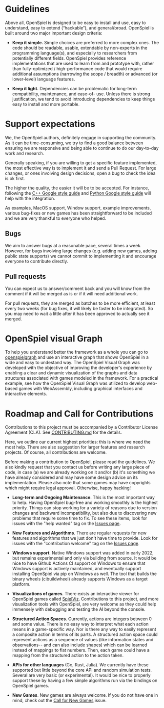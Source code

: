 # Guidelines

Above all, OpenSpiel is designed to be easy to install and use, easy to
understand, easy to extend (“hackable”), and general/broad. OpenSpiel is built
around two major important design criteria:

-   **Keep it simple.** Simple choices are preferred to more complex ones. The
    code should be readable, usable, extendable by non-experts in the
    programming language(s), and especially to researchers from potentially
    different fields. OpenSpiel provides reference implementations that are used
    to learn from and prototype with, rather than fully-optimized /
    high-performance code that would require additional assumptions (narrowing
    the scope / breadth) or advanced (or lower-level) language features.

-   **Keep it light.** Dependencies can be problematic for long-term
    compatibility, maintenance, and ease-of- use. Unless there is strong
    justification, we tend to avoid introducing dependencies to keep things easy
    to install and more portable.

# Support expectations

We, the OpenSpiel authors, definitely engage in supporting the community. As it
can be time-consuming, we try to find a good balance between ensuring we are
responsive and being able to continue to do our day-to-day work and research.

Generally speaking, if you are willing to get a specific feature implemented,
the most effective way is to implement it and send a Pull Request. For large
changes, or ones involving design decisions, open a bug to check the idea is ok
first.

The higher the quality, the easier it will be to be accepted. For instance,
following the
[C++ Google style guide](https://google.github.io/styleguide/cppguide.html) and
[Python Google style guide](http://google.github.io/styleguide/pyguide.html)
will help with the integration.

As examples, MacOS support, Window support, example improvements, various
bug-fixes or new games has been straightforward to be included and we are very
thankful to everyone who helped.

## Bugs

We aim to answer bugs at a reasonable pace, several times a week. However, for
bugs involving large changes (e.g. adding new games, adding public state
supports) we cannot commit to implementing it and encourage everyone to
contribute directly.

## Pull requests

You can expect us to answer/comment back and you will know from the comment if
it will be merged as is or if it will need additional work.

For pull requests, they are merged as batches to be more efficient, at least
every two weeks (for bug fixes, it will likely be faster to be integrated). So
you may need to wait a little after it has been approved to actually see it
merged.

# OpenSpiel visual Graph

To help you understand better the framework as a whole you can go to [openspielgraph](https://openspielgraph.netlify.app) and use an interactive graph that shows OpenSpiel in a wide and easy to undestand way.
The OpenSpiel Visual Graph was developed with the objective of improving the developer's experience by enabling a clear and dynamic visualization of the graphs and data structures associated with games modeled in the framework.
For a practical example, see how the OpenSpiel Visual Graph was utilized to develop web-based games with WebAssembly, including graphical interfaces and interactive elements.

# Roadmap and Call for Contributions

Contributions to this project must be accompanied by a Contributor License
Agreement (CLA). See
[CONTRIBUTING.md](https://github.com/deepmind/open_spiel/blob/master/CONTRIBUTING.md)
for the details.

Here, we outline our current highest priorities: this is where we need the most
help. There are also suggestion for larger features and research projects. Of course,
all contributions are welcome. 

Before making a contribution to OpenSpiel, please read the guidelines. We also
kindly request that you contact us before writing any large piece of code, in
case (a) we are already working on it and/or (b) it's something we have already
considered and may have some design advice on its implementation. Please also
note that some games may have copyrights which might require legal approval.
Otherwise, happy hacking!

-   **Long-term and Ongoing Maintenance**. This is the most important way to help.
    Having OpenSpiel bug-free and working smoothly is the highest priority. Things
    can stop working for a variety of reasons due to version changes and backward
    incompatibility, but also due to discovering new problems that require some time
    to fix. To see these items, look for issues with the "help wanted" tag on the
    [Issues page](https://github.com/google-deepmind/open_spiel/issues).

-   **New Features and Algorithms**. There are regular requests for new features
    and algorithms that we just don't have time to provide. Look for issues with the
    "contribution welcome" tag on the
    [Issues page](https://github.com/google-deepmind/open_spiel/issues).

-   **Windows support**. Native Windows support was added in early 2022, but
    remains experimental and only via building from source. It would be nice to
    have Github Actions CI support on Windows to ensure that Windows support is
    actively maintained, and eventually support installing OpenSpiel via pip on
    Windows as well. The tool that builds the binary wheels (cibuildwheel)
    already supports Windows as a target platform.

-   **Visualizations of games**. There exists an interactive viewer for
    OpenSpiel games called [SpielViz](https://github.com/michalsustr/spielviz).
    Contributions to this project, and more visualization tools with OpenSpiel,
    are very welcome as they could help immensely with debugging and testing
    the AI beyond the console.

-   **Structured Action Spaces**. Currently, actions are integers between 0 and
    some value. There is no easy way to interpret what each action means in a
    game-specific way. Nor is there any way to easily represent a composite
    action in terms of its parts. A structured action space could represent
    actions as a sequence of values (like information states and observations--
    and can also include shapes) which can be learned instead of mappings to
    flat numbers. Then, each game could have a mapping from the structured
    action to the action taken.

-   **APIs for other languages** (Go, Rust, Julia). We currently have these
    supported but little beyond the core API and random simulation tests. Several
    are very basic (or experimental). It would be nice to properly support these
    by having a few simple algorithms run via the bindings on OpenSpiel games. 

-   **New Games**. New games are always welcome. If you do not have one in mind,
    check out the
    [Call for New Games](https://github.com/google-deepmind/open_spiel/issues/843)
    issue.

